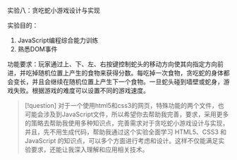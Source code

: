 实验八：贪吃蛇小游戏设计与实现

实验目的：

1. JavaScript编程综合能力训练
2. 熟悉DOM事件

功能要求：玩家通过上、下、左、右按键控制蛇头的移动方向使其向指定方向前进，并吃掉随机位置上产生的食物来获得分数。每吃掉一次食物，贪吃蛇的身体都会变长，并且会继续在随机位置上产生下一个食物。一旦蛇头碰到墙壁或蛇身，游戏失败。根据游戏的难度可以设置不同的游戏速度。

>[!question]
>对于一个使用html5和css3的网页，特殊功能的两个文件，也可能会涉及到JavaScript文件，所以希望你去帮助我完善，要求，采用更多的策略去帮助我使用多种知识点，完善需求对于贪吃蛇小游戏设计与实现，并且，先不用生成代码，帮助我通过这个实验全面学习 HTML5、CSS3 和 JavaScript 的知识点，可以多个方面进行考虑和设计。这样不仅能满足实验要求，还能让我深入理解和应用相关技术。